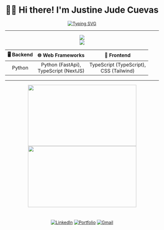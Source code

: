 <div align="center">

# 👋🏼 Hi there! I'm Justine Jude Cuevas 


[![Typing SVG](https://readme-typing-svg.demolab.com?font=jetbrains+mono&weight=600&size=20&duration=5000&pause=1000&width=1000&height=30&center=true&vCenter=true&lines=Frond-End+Developer+|+NextJS%2C+TypeScript%2C+FastApi;Building+Sofware+Solutions+To+Solve+Real+World+Problems)](https://git.io/typing-svg)


</div>

---

<p align="center">
  <a href="https://skillicons.dev"> 
    <img src="https://skillicons.dev/icons?i=nextjs,ts,py,tailwind,java,cs,html,css" />
    <br>
    <img src="https://skillicons.dev/icons?i=postgres,supabase,firebase,git,github" />
  </a>
</p>

<div align="center">
  
| **🖥️ Backend** | **🌐 Web Frameworks** | **🎨 Frontend** |
| :---: | :---: | :---: |
| Python | Python (FastApi),<br>TypeScript (NextJS) | TypeScript (TypeScript),<br>CSS (Tailwind) |
  
</div>

---

<div align="center">
  <a href="[https://github.com/mrjxtr?tab=repositories](https://github.com/Syddl?tab=repositories)">
    <img 
      style="height: 200px; width:355px;"
      height=200
      align="center"
      src="https://github-readme-stats-eight-tau-g9m35dlwc0.vercel.app/api?username=Syddl&theme=apprentice&hide_rank=true&show_icons=true" />
  </a>
  <a href="https://github.com/Syddl?tab=repositories">
    <img
      style="height: 200px; width:355px;"
      height=200
      align="center"
      src="https://github-readme-stats-eight-tau-g9m35dlwc0.vercel.app/api/top-langs/?username=Syddl&size_weight=0.1&count_weight=1&theme=apprentice&layout=compact&langs_count=6&card_width=270&hide=Jupyter%20Notebook,css,html,Mako,dockerfile,javascript,makefile,zig,vim%script,glsl,smalry,c,c%2B%2B"
      />
  </a>
  <div style="height:10px;"></div>
</div>

<br>

<div align="center">

[![LinkedIn](https://img.shields.io/badge/-LinkedIn-0077B5?style=flat-square&logo=linkedin&logoColor=white)](https://www.linkedin.com/in/justinejudecuevas/)
[![Portfolio](https://img.shields.io/badge/Portfolio-000000?style=flat-square&logo=internet-explorer&logoColor=white)](https://www.devjustine.me/)
[![Gmail](https://img.shields.io/badge/-Gmail-D14836?style=flat-square&logo=gmail&logoColor=white)](mailto:justinecuevas19@gmail.com)

</div>
